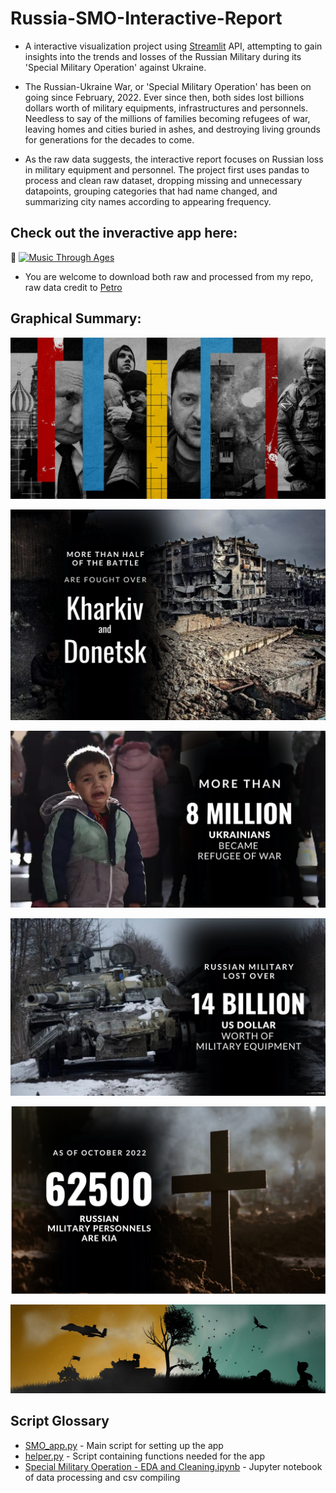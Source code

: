 # Russia-SMO-Interactive-Report

- A interactive visualization project using [Streamlit](https://streamlit.io/) API, attempting to gain insights into the trends and losses of the Russian Military during its 'Special Military Operation' against Ukraine.

- The Russian-Ukraine War, or 'Special Military Operation' has been on going since February, 2022.
Ever since then, both sides lost billions dollars worth of military equipments, infrastructures and personnels. Needless to say of the millions of families becoming refugees of war, leaving homes and cities buried in ashes, and destroying living grounds for generations for the decades to come.

- As the raw data suggests, the interactive report focuses on Russian loss in military equipment and personnel.
The project first uses pandas to process and clean raw dataset, dropping missing and unnecessary datapoints, grouping categories that had name changed, and summarizing city names according to appearing frequency.

## Check out the inveractive app here:
🚩 [![Music Through Ages](https://static.streamlit.io/badges/streamlit_badge_black_white.svg)]([https://share.streamlit.io/tanul-mathur/music-through-the-ages/AppFinal.py](https://dfrankwu-russia-smo-interactive-report-smo-app-tly9kt.streamlitapp.com/))

- You are welcome to download both raw and processed from my repo, raw data credit to [Petro](https://www.kaggle.com/datasets/piterfm/2022-ukraine-russian-war)


## Graphical Summary:
![Intro](https://raw.githubusercontent.com/DFrankWu/Russia-SMO-Interactive-Report/main/assets/intro.png)

![Center of Battle](https://raw.githubusercontent.com/DFrankWu/Russia-SMO-Interactive-Report/main/assets/city.png)

![Refugees of War](https://raw.githubusercontent.com/DFrankWu/Russia-SMO-Interactive-Report/main/assets/refugee.png)

![Equipments](https://github.com/DFrankWu/Russia-SMO-Interactive-Report/blob/main/assets/equipment.png)

![Personnels](https://github.com/DFrankWu/Russia-SMO-Interactive-Report/blob/main/assets/death.png)

![Outro](https://raw.githubusercontent.com/DFrankWu/Russia-SMO-Interactive-Report/main/assets/end.png)

## Script Glossary
* [SMO_app.py](https://github.com/tanul-mathur/music-through-the-ages/blob/master/AppFinal.py) - Main script for setting up the app
* [helper.py](https://github.com/tanul-mathur/music-through-the-ages/blob/master/Helper.py) - Script containing functions needed for the app
* [Special Military Operation - EDA and Cleaning.ipynb](https://github.com/DFrankWu/Russia-SMO-Interactive-Report/blob/main/Special%20Military%20Operation%20-%20EDA%20and%20Cleaning.ipynb) - Jupyter notebook of data processing and csv compiling

